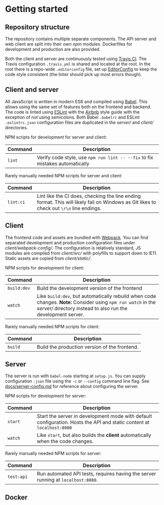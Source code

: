 
# Getting started

## Repository structure

The repository contains multiple separate components.
The API server and web client are split into their own *npm* modules.
Dockerfiles for development and production are also provided.

Both the client and server are continuously tested using [Travis CI][travis].
The Travis configuration `.travis.yml` is shared and located at the root.
In the root there is a repo-wide `.editorconfig` file, set up [EditorConfig][editorconfig]
to keep the code style consistent (the linter should pick up most errors though).

## Client and server

All JavaScript is written in modern ES6 and compiled using [Babel][babel].
This allows using the same set of features both on the frontend and backend.
The code is linted using [ESLint][eslint] with the [Airbnb][gh-airbnb] style
guide with the exception of not using semicolons.
Both Babel `.babelrc` and ESLint `.eslintrc.json` configuration files are duplicated
in the *server/* and *client/* directories.

NPM scripts for development for server and client:

| Command | Description |
| --- | --- |
| `lint` | Verify code style, use `npm run lint -- --fix` to fix mistakes automatically |

Rarely manually needed NPM scripts for server and client:

| Command | Description |
| --- | --- |
| `lint:ci` | Lint like the CI does, checking the line ending format. This will likely fail on Windows as Git likes to check out `\r\n` line endings. |

## Client

The frontend code and assets are bundled with [Webpack][webpack].
You can find separated development and production configuration files
under *client/webpack-config/*. The configuration is relatively standard, JS modules
are compiled from *client/src/* with polyfills to support down to IE11. Static assets
are copied from *client/static/*.

NPM scripts for development for client:

| Command | Description |
| --- | --- |
| `build:dev` | Build the development version of the frontend |
| `watch` | Like `build:dev`, but automatically rebuild when code changes. **Note:** Consider using `npm run watch` in the *server/* directory instead to also run the development server. |

Rarely manually needed NPM scripts for client:

| Command | Description |
| --- | --- |
| `build` | Build the production version of the frontend. |

## Server

The server is run with `babel-node` starting at `setup.js`.
You can supply configuration `.json` file using the `-c` or `--config` command line flag.
See [docs/server-config.md](server-config.md) for reference about configuring the server.

NPM scripts for development for server:

| Command | Description |
| --- | --- |
| `start` | Start the server in development mode with default configuration. Hosts the API and static content at `localhost:8080` |
| `watch` | Like `start`, but also builds the **client** automatically when the code changes. |

Rarely manually needed NPM scripts for server:

| Command | Description |
| --- | --- |
| `test:api` | Run automated API tests, requires having the server running at `localhost:8080`. |

## Docker

[travis]: https://travis-ci.org/
[babel]: https://babeljs.io/
[eslint]: https://eslint.org/
[gh-airbnb]: https://github.com/airbnb/javascript
[editorconfig]: https://editorconfig.org/
[webpack]: https://webpack.js.org/

